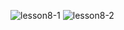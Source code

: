 ![lesson8-1](https://user-images.githubusercontent.com/76208848/181800276-cd2c3775-48eb-4e1f-b8c1-9e7a21717128.png)
![lesson8-2](https://user-images.githubusercontent.com/76208848/181800284-fbd9455b-e632-4348-82d2-12fd64d45554.png)
